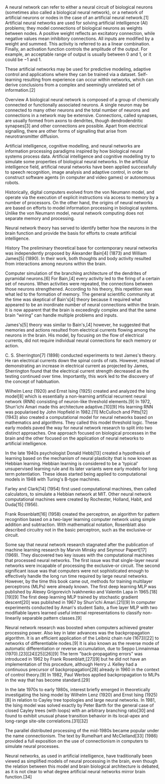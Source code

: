 A neural network can refer to either a neural circuit of biological neurons (sometimes also called a biological neural network), or a network of artificial neurons or nodes in the case of an artificial neural network.[1] Artificial neural networks are used for solving artificial intelligence (AI) problems; they model connections of biological neurons as weights between nodes. A positive weight reflects an excitatory connection, while negative values mean inhibitory connections. All inputs are modified by a weight and summed. This activity is referred to as a linear combination. Finally, an activation function controls the amplitude of the output. For example, an acceptable range of output is usually between 0 and 1, or it could be −1 and 1.

These artificial networks may be used for predictive modeling, adaptive control and applications where they can be trained via a dataset. Self-learning resulting from experience can occur within networks, which can derive conclusions from a complex and seemingly unrelated set of information.[2]

Overview
A biological neural network is composed of a group of chemically connected or functionally associated neurons. A single neuron may be connected to many other neurons and the total number of neurons and connections in a network may be extensive. Connections, called synapses, are usually formed from axons to dendrites, though dendrodendritic synapses[3] and other connections are possible. Apart from electrical signalling, there are other forms of signalling that arise from neurotransmitter diffusion.

Artificial intelligence, cognitive modelling, and neural networks are information processing paradigms inspired by how biological neural systems process data. Artificial intelligence and cognitive modelling try to simulate some properties of biological neural networks. In the artificial intelligence field, artificial neural networks have been applied successfully to speech recognition, image analysis and adaptive control, in order to construct software agents (in computer and video games) or autonomous robots.

Historically, digital computers evolved from the von Neumann model, and operate via the execution of explicit instructions via access to memory by a number of processors. On the other hand, the origins of neural networks are based on efforts to model information processing in biological systems. Unlike the von Neumann model, neural network computing does not separate memory and processing.

Neural network theory has served to identify better how the neurons in the brain function and provide the basis for efforts to create artificial intelligence.

History
The preliminary theoretical base for contemporary neural networks was independently proposed by Alexander Bain[4] (1873) and William James[5] (1890). In their work, both thoughts and body activity resulted from interactions among neurons within the brain.


Computer simulation of the branching architecture of the dendrites of pyramidal neurons.[6]
For Bain,[4] every activity led to the firing of a certain set of neurons. When activities were repeated, the connections between those neurons strengthened. According to his theory, this repetition was what led to the formation of memory. The general scientific community at the time was skeptical of Bain's[4] theory because it required what appeared to be an inordinate number of neural connections within the brain. It is now apparent that the brain is exceedingly complex and that the same brain “wiring” can handle multiple problems and inputs.

James's[5] theory was similar to Bain's,[4] however, he suggested that memories and actions resulted from electrical currents flowing among the neurons in the brain. His model, by focusing on the flow of electrical currents, did not require individual neural connections for each memory or action.

C. S. Sherrington[7] (1898) conducted experiments to test James's theory. He ran electrical currents down the spinal cords of rats. However, instead of demonstrating an increase in electrical current as projected by James, Sherrington found that the electrical current strength decreased as the testing continued over time. Importantly, this work led to the discovery of the concept of habituation.

Wilhelm Lenz (1920) and Ernst Ising (1925) created and analyzed the Ising model[8] which is essentially a non-learning artificial recurrent neural network (RNN) consisting of neuron-like threshold elements.[9] In 1972, Shun'ichi Amari made this architecture adaptive.[10][9] His learning RNN was popularised by John Hopfield in 1982.[11] McCulloch and Pitts[12] (1943) also created a computational model for neural networks based on mathematics and algorithms. They called this model threshold logic. These early models paved the way for neural network research to split into two distinct approaches. One approach focused on biological processes in the brain and the other focused on the application of neural networks to artificial intelligence.

In the late 1940s psychologist Donald Hebb[13] created a hypothesis of learning based on the mechanism of neural plasticity that is now known as Hebbian learning. Hebbian learning is considered to be a 'typical' unsupervised learning rule and its later variants were early models for long term potentiation. These ideas started being applied to computational models in 1948 with Turing's B-type machines.

Farley and Clark[14] (1954) first used computational machines, then called calculators, to simulate a Hebbian network at MIT. Other neural network computational machines were created by Rochester, Holland, Habit, and Duda[15] (1956).

Frank Rosenblatt[16] (1958) created the perceptron, an algorithm for pattern recognition based on a two-layer learning computer network using simple addition and subtraction. With mathematical notation, Rosenblatt also described circuitry not in the basic perceptron, such as the exclusive-or circuit.

Some say that neural network research stagnated after the publication of machine learning research by Marvin Minsky and Seymour Papert[17] (1969). They discovered two key issues with the computational machines that processed neural networks. The first issue was that single-layer neural networks were incapable of processing the exclusive-or circuit. The second significant issue was that computers were not sophisticated enough to effectively handle the long run time required by large neural networks. However, by the time this book came out, methods for training multilayer perceptrons (MLPs) were already known. The first deep learning MLP was published by Alexey Grigorevich Ivakhnenko and Valentin Lapa in 1965.[18][19][9] The first deep learning MLP trained by stochastic gradient descent[20] was published in 1967 by Shun'ichi Amari.[21][9] In computer experiments conducted by Amari's student Saito, a five layer MLP with two modifiable layers learned useful internal representations to classify non-linearily separable pattern classes.[9]

Neural network research was boosted when computers achieved greater processing power. Also key in later advances was the backpropagation algorithm. It is an efficient application of the Leibniz chain rule (1673)[22] to networks of differentiable nodes.[9] It is also known as the reverse mode of automatic differentiation or reverse accumulation, due to Seppo Linnainmaa (1970).[23][24][25][26][9] The term "back-propagating errors" was introduced in 1962 by Frank Rosenblatt,[27][9] but he did not have an implementation of this procedure, although Henry J. Kelley had a continuous precursor of backpropagation[28] already in 1960 in the context of control theory.[9] In 1982, Paul Werbos applied backpropagation to MLPs in the way that has become standard.[29]

In the late 1970s to early 1980s, interest briefly emerged in theoretically investigating the Ising model by Wilhelm Lenz (1920) and Ernst Ising (1925)[8] in relation to Cayley tree topologies and large neural networks. In 1981, the Ising model was solved exactly by Peter Barth for the general case of closed Cayley trees (with loops) with an arbitrary branching ratio[30] and found to exhibit unusual phase transition behavior in its local-apex and long-range site-site correlations.[31][32]

The parallel distributed processing of the mid-1980s became popular under the name connectionism. The text by Rumelhart and McClelland[33] (1986) provided a full exposition on the use of connectionism in computers to simulate neural processes.

Neural networks, as used in artificial intelligence, have traditionally been viewed as simplified models of neural processing in the brain, even though the relation between this model and brain biological architecture is debated, as it is not clear to what degree artificial neural networks mirror brain function.[34]